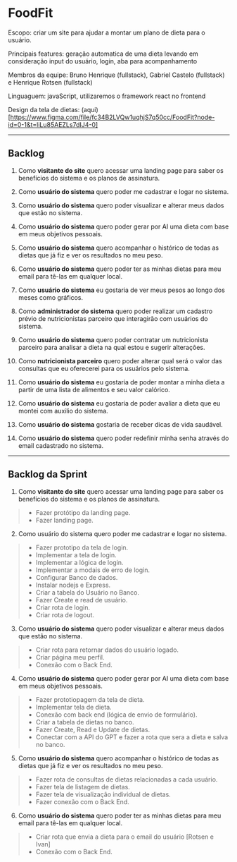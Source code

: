 # FoodFit
Escopo: criar um site para ajudar a montar um plano de dieta para o usuário.

Principais features: geração automatica de uma dieta levando em consideração input do usuário, login, aba para acompanhamento

Membros da equipe: Bruno Henrique (fullstack), Gabriel Castelo (fullstack) e Henrique Rotsen (fullstack)

Linguaguem: javaScript, utilizaremos o framework react no frontend

Design da tela de dietas: (aqui)[https://www.figma.com/file/fc34B2LVQw1uqhjS7q50cc/FoodFit?node-id=0-1&t=liLu85AEZLs7dIJ4-0]

---
## Backlog

1. Como **visitante do site** quero acessar uma landing page para saber os benefícios do sistema e os planos de assinatura.

2. Como **usuário do sistema** quero poder me cadastrar e logar no sistema.

3. Como **usuário do sistema** quero poder visualizar e alterar meus dados que estão no sistema.

4. Como **usuário do sistema** quero poder gerar por AI uma dieta com base em meus objetivos pessoais.

5. Como **usuário do sistema** quero acompanhar o histórico de todas as dietas que já fiz e ver os resultados no meu peso.

6. Como **usuário do sistema** quero poder ter as minhas dietas para meu email para tê-las em qualquer local.

7. Como **usuário do sistema** eu gostaria de ver meus pesos ao longo dos meses como gráficos.

8. Como **administrador do sistema** quero poder realizar um cadastro prévio de nutricionistas parceiro que interagirão com usuários do sistema.

9. Como **usuário do sistema** quero poder contratar um nutricionista parceiro para analisar a dieta na qual estou e sugerir alterações.

10. Como **nutricionista parceiro** quero poder alterar qual será o valor das consultas que eu oferecerei para os usuários pelo sistema.

11. Como **usuário do sistema** eu gostaria de poder montar a minha dieta a partir de uma lista de alimentos e seu valor calórico.

12. Como **usuário do sistema** eu gostaria de poder avaliar a dieta que eu montei com auxilio do sistema.

13. Como **usuário do sistema** gostaria de receber dicas de vida saudável.

14. Como **usuário do sistema** quero poder redefinir minha senha através do email cadastrado no sistema.

---
## Backlog da Sprint

1. Como **visitante do site** quero acessar uma landing page para saber os benefícios do sistema e os planos de assinatura.

> - Fazer protótipo da landing page.
> - Fazer landing page.

2. Como usuário do sistema quero poder me cadastrar e logar no sistema.

> - Fazer prototipo da tela de login. 
> - Implementar a tela de login.
> - Implementar a lógica de login. 
> - Implementar a modais de erro de login. 
> - Configurar Banco de dados. 
> - Instalar nodejs e Express.
> - Criar a tabela do Usuário no Banco. 
> - Fazer Create e read de usuário.
> - Criar rota de login. 
> - Criar rota de logout. 

3. Como **usuário do sistema** quero poder visualizar e alterar meus dados que estão no sistema.

> - Criar rota para retornar dados do usuário logado.
> - Criar página meu perfil.
> - Conexão com o Back End.

4. Como **usuário do sistema** quero poder gerar por AI uma dieta com base em meus objetivos pessoais.

> - Fazer prototiopagem da tela de dieta. 
> - Implementar tela de dieta.
> - Conexão com back end (lógica de envio de formulário). 
> - Criar a tabela de dietas no banco. 
> - Fazer Create, Read e Update de dietas. 
> - Conectar com a API do GPT e fazer a rota que sera a dieta e salva no banco. 

5. Como **usuário do sistema** quero acompanhar o histórico de todas as dietas que já fiz e ver os resultados no meu peso.

> - Fazer rota de consultas de dietas relacionadas a cada usuário.
> - Fazer tela de listagem de dietas.
> - Fazer tela de visualização individual de dietas. 
> - Fazer conexão com o Back End.

6. Como **usuário do sistema** quero poder ter as minhas dietas para meu email para tê-las em qualquer local.

> - Criar rota que envia a dieta para o email do usuário [Rotsen e Ivan]
> - Conexão com o Back End.